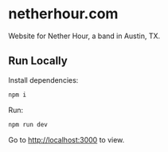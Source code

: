 # netherhour.com

Website for Nether Hour, a band in Austin, TX.

## Run Locally

Install dependencies:

```bash
npm i
```

Run:


```bash
npm run dev
```

Go to [http://localhost:3000](http://localhost:3000) to view.
